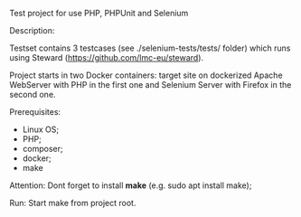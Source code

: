 Test project for use PHP, PHPUnit and Selenium

Description:

Testset contains 3 testcases (see ./selenium-tests/tests/ folder) which runs using Steward (https://github.com/lmc-eu/steward).

Project starts in two Docker containers: target site on dockerized Apache WebServer with PHP in the first one and Selenium Server with Firefox in the second one.



Prerequisites:

- Linux OS;
- PHP;
- composer;
- docker;
- make

Attention:
Dont forget to install **make** (e.g. sudo apt install make);

Run:
Start make from project root.

 


